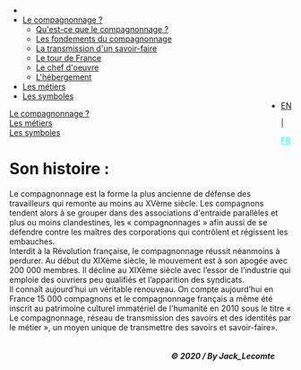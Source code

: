 <!DOCTYPE html>
<html lang="en">
<head>
    <meta charset="UTF-8">
    <meta name="viewport" content="width=device-width, initial-scale=1.0">
    <meta http-equiv="X-UA-Compatible" content="ie=edge">
    <title>Document</title>
    <link rel="stylesheet" type="text/css" href="assets/css/Jack_home.css"/>
    <link href="https://fonts.googleapis.com/css?family=Montserrat:400,500,500i,600,600i,700,800&display=swap" rel="stylesheet">
    <script src="https://kit.fontawesome.com/62c3447164.js" crossorigin="anonymous"></script>
</head>
<body>
    <nav>
        <ul id="menu">
            <li id="home">
                <a href="#" style="color:cyan"><i class="fas fa-home"></i></a>
            </li>
            <li class="deroulant" id="middle-up"><a href="Jack_index.html">Le compagnonnage ?</a>
                <ul>
                    <li><a href="Jack_index.html">Qu'est-ce que le compagnonnage ?</a></li>
                    <li><a href="Jack_index.html">Les fondements du compagnonnage</a></li>
                    <li><a href="Jack_index.html">La transmission d'un savoir-faire</a></li>
                    <li><a href="Jack_index.html">Le tour de France</a></li>
                    <li><a href="Jack_index.html">Le chef d'oeuvre</a></li>
                    <li><a href="Jack_index.html">L'hébergement</a></li>
                </ul>
            </li>
            <li><a href="Med-index.html">Les métiers</a></li>
            <li><a href="Louis_index.html">Les symboles</a></li>
            <li id="language" style="float:right;">
                <a href="#">EN</a>
                <p style="color: #252525;">|</p>
                <a href="#" style="color: cyan;">FR</a>
            </li>
        </ul>
    </nav>
    <div id="section-1-box">
        <div id="section-1">
            <div class="section-1-rect"></div>
            <a href="#">Le compagnonnage ?</a>
        </div>
    </div>
    <div id="section-2-box">
        <div id="section-2">
            <a href="#">Les métiers</a>
        </div>
    </div>
    <div id="section-3-box">
        <div id="section-3">
            <a href="#">Les symboles</a>
        </div>
    </div>
    <div id="section-4">
        <h1>Son histoire :</h1>
        <p>Le compagnonnage est la forme la plus ancienne de défense des travailleurs qui remonte au moins au XVème siècle. Les compagnons tendent alors à se grouper dans des associations d'entraide parallèles et plus ou moins clandestines, les « compagnonnages » afin aussi de se défendre contre les maîtres des corporations qui contrôlent et régissent les embauches. <br>
        Interdit à la Révolution française, le compagnonnage réussit néanmoins à perdurer. Au début du XIXème siècle, le mouvement est à son apogée avec 200 000 membres. Il décline au XIXème siècle avec l’essor de l’industrie qui emploie des ouvriers peu qualifiés et l’apparition des syndicats. <br>
        Il connaît aujourd’hui un véritable renouveau. On compte aujourd’hui en France 15 000 compagnons et le compagnonnage français a même été inscrit au patrimoine culturel immatériel de l'humanité en 2010 sous le titre « Le compagnonnage, réseau de transmission des savoirs et des identités par le métier », un moyen unique de transmettre des savoirs et savoir-faire».</p>
    </div>
    <footer>
        <h5 style="float: right;margin-right: 30px;">© 2020 / By Jack_Lecomte</h5>
    </footer>
</body>
</html>
